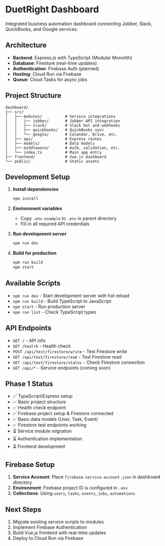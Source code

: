 # DuetRight Dashboard

Integrated business automation dashboard connecting Jobber, Slack, QuickBooks, and Google services.

## Architecture

- **Backend**: Express.js with TypeScript (Modular Monolith)
- **Database**: Firestore (real-time updates)
- **Authentication**: Firebase Auth (planned)
- **Hosting**: Cloud Run via Firebase
- **Queue**: Cloud Tasks for async jobs

## Project Structure

```
dashboard/
├── src/
│   ├── modules/          # Service integrations
│   │   ├── jobber/       # Jobber API integration
│   │   ├── slack/        # Slack bot and webhooks
│   │   ├── quickbooks/   # QuickBooks sync
│   │   └── google/       # Calendar, Drive, etc.
│   ├── api/              # Express routes
│   ├── models/           # Data models
│   ├── middleware/       # Auth, validation, etc.
│   └── index.ts          # Main app entry
├── frontend/             # Vue.js dashboard
└── public/               # Static assets
```

## Development Setup

1. **Install dependencies**
   ```bash
   npm install
   ```

2. **Environment variables**
   - Copy `.env.example` to `.env` in parent directory
   - Fill in all required API credentials

3. **Run development server**
   ```bash
   npm run dev
   ```

4. **Build for production**
   ```bash
   npm run build
   npm start
   ```

## Available Scripts

- `npm run dev` - Start development server with hot reload
- `npm run build` - Build TypeScript to JavaScript
- `npm start` - Run production server
- `npm run lint` - Check TypeScript types

## API Endpoints

- `GET /` - API info
- `GET /health` - Health check
- `POST /api/test/firestore/write` - Test Firestore write
- `GET /api/test/firestore/read` - Test Firestore read
- `GET /api/test/firestore/status` - Check Firestore connection
- `GET /api/*` - Service endpoints (coming soon)

## Phase 1 Status

- ✅ TypeScript/Express setup
- ✅ Basic project structure
- ✅ Health check endpoint
- ✅ Firebase project setup & Firestore connected
- ✅ Basic data models (User, Task, Event)
- ✅ Firestore test endpoints working
- ⏳ Service module migration
- ⏳ Authentication implementation
- ⏳ Frontend development

## Firebase Setup

1. **Service Account**: Place `firebase-service-account.json` in dashboard directory
2. **Environment**: Firebase project ID is configured in `.env`
3. **Collections**: Using `users`, `tasks`, `events`, `jobs`, `automations`

## Next Steps

1. Migrate existing service scripts to modules
2. Implement Firebase Authentication
3. Build Vue.js frontend with real-time updates
4. Deploy to Cloud Run via Firebase